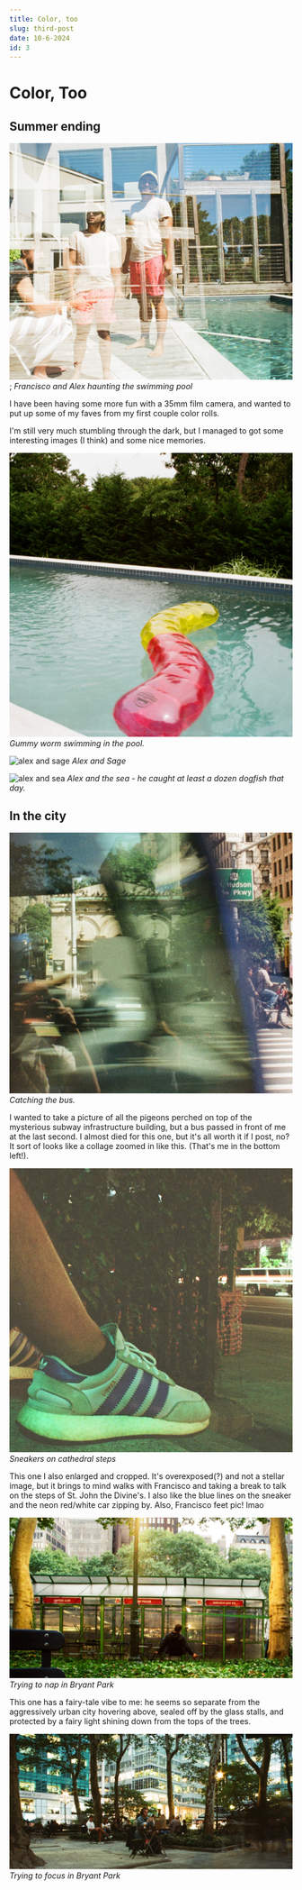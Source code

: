 ```yaml
---
title: Color, too
slug: third-post
date: 10-6-2024
id: 3
---
```


# Color, Too

## Summer ending

![superimposed](./media/thirdPost/superimposed.jpg);
_Francisco and Alex haunting the swimming pool_

I have been having some more fun with a 35mm film camera, and wanted to put up some of my faves from my first couple color rolls.

I'm still very much stumbling through the dark, but I managed to got some interesting images (I think) and some nice memories.

![gummy worm](./media/thirdPost/gummy%20worm%20in%20the%20pool.jpg)
_Gummy worm swimming in the pool._

![alex and sage](./media/thirdPost/alex%20and%20dog.jpg)
_Alex and Sage_

![alex and sea](./media/thirdPost/alex%20and%20sea.jpg)
_Alex and the sea - he caught at least a dozen dogfish that day._

<!--
![bus intrudong on pigeons](./bus%20intruding%20pigeons.jpg)
_Catching the bus._ -->

## In the city

![cropped bus intruding on pigeons](./media/thirdPost/bus%20intruding%20on%20pigeons%20cropped.jpg)
_Catching the bus._

I wanted to take a picture of all the pigeons perched on top of the mysterious subway infrastructure building, but a bus passed in front of me at the last second. I almost died for this one, but it's all worth it if I post, no? It sort of looks like a collage zoomed in like this. (That's me in the bottom left!).

![feet on cathedral steps](./media/thirdPost/feet%20on%20cathedral%20steps%202.jpg)
_Sneakers on cathedral steps_

This one I also enlarged and cropped. It's overexposed(?) and not a stellar image, but it brings to mind walks with Francisco and taking a break to talk on the steps of St. John the Divine's. I also like the blue lines on the sneaker and the neon red/white car zipping by. Also, Francisco feet pic! lmao

![relaxing man in bryant park, between the trees](./media/thirdPost/relaxing%20man%20in%20bryant%20park.jpg)
_Trying to nap in Bryant Park_

This one has a fairy-tale vibe to me: he seems so separate from the aggressively urban city hovering above, sealed off by the glass stalls, and protected by a fairy light shining down from the tops of the trees.

![working man in bryant park](./media/thirdPost/working%20man%20in%20bryant%20park.jpg)
_Trying to focus in Bryant Park_
